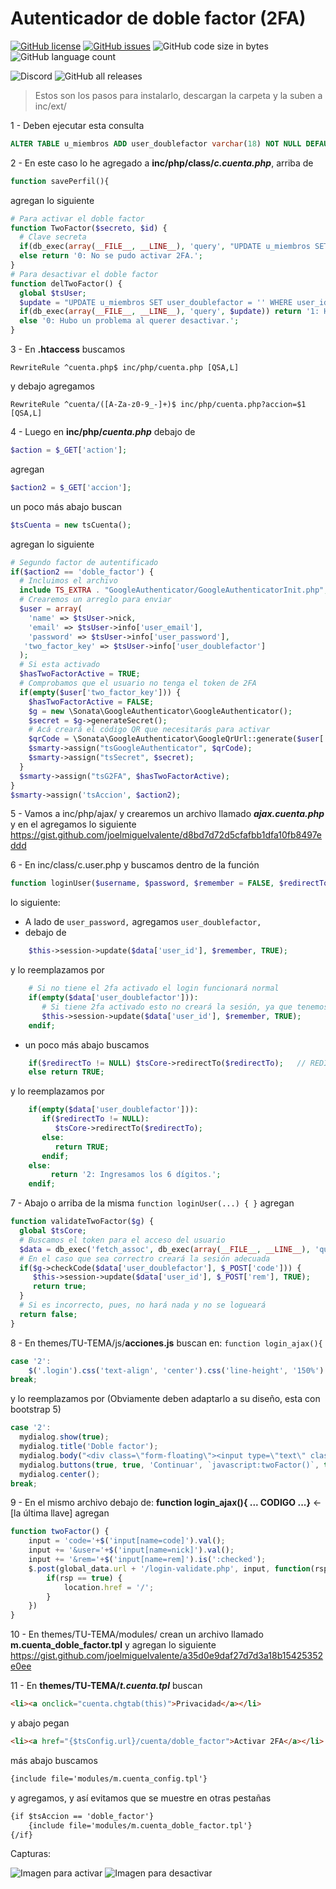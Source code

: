 # Autenticador de doble factor (2FA)

[![GitHub license](https://img.shields.io/github/license/NewRisus/GoogleAuthenticator?style=flat-square)](https://github.com/NewRisus/GoogleAuthenticator/blob/main/LICENSE)
[![GitHub issues](https://img.shields.io/github/issues/NewRisus/GoogleAuthenticator?style=flat-square)](https://github.com/NewRisus/GoogleAuthenticator/issues)
![GitHub code size in bytes](https://img.shields.io/github/languages/code-size/NewRisus/GoogleAuthenticator?label=Peso%20total&style=flat-square)
![GitHub language count](https://img.shields.io/github/languages/count/NewRisus/GoogleAuthenticator?label=Leguajes&style=flat-square)

![Discord](https://img.shields.io/discord/631217084411543582?label=Servidor%20Discord&style=flat-square)
![GitHub all releases](https://img.shields.io/github/downloads/NewRisus/GoogleAuthenticator/total?label=Descargas&style=flat-square)

> Estos son los pasos para instalarlo, descargan la carpeta y la suben a inc/ext/

1 - Deben ejecutar esta consulta
```sql
ALTER TABLE u_miembros ADD user_doublefactor varchar(18) NOT NULL DEFAULT '';
```

2 - En este caso lo he agregado a **inc/php/class/_c.cuenta.php_**, arriba de
```php
function savePerfil(){
```

agregan lo siguiente
```php
# Para activar el doble factor
function TwoFactor($secreto, $id) {
  # Clave secreta
  if(db_exec(array(__FILE__, __LINE__), 'query', "UPDATE u_miembros SET user_doublefactor = '{$secreto}' WHERE user_id = {$id}")) return '1: 2FA activado correctamente.';
  else return '0: No se pudo activar 2FA.';
}
# Para desactivar el doble factor
function delTwoFactor() {
  global $tsUser;
  $update = "UPDATE u_miembros SET user_doublefactor = '' WHERE user_id = {$tsUser->uid}";
  if(db_exec(array(__FILE__, __LINE__), 'query', $update)) return '1: Ha sido desactivado correctamente.';
  else '0: Hubo un problema al querer desactivar.';
}
```

3 - En **.htaccess** buscamos 
```
RewriteRule ^cuenta.php$ inc/php/cuenta.php [QSA,L]
```
y debajo agregamos
```
RewriteRule ^cuenta/([A-Za-z0-9_-]+)$ inc/php/cuenta.php?accion=$1 [QSA,L]
```

4 - Luego en **inc/php/_cuenta.php_** debajo de 
```php
$action = $_GET['action'];
```
agregan
```php
$action2 = $_GET['accion'];
```
un poco más abajo buscan
```php
$tsCuenta = new tsCuenta();
```
agregan lo siguiente
```php
# Segundo factor de autentificado
if($action2 == 'doble_factor') {
  # Incluimos el archivo
  include TS_EXTRA . "GoogleAuthenticator/GoogleAuthenticatorInit.php";
  # Crearemos un arreglo para enviar
  $user = array(
    'name' => $tsUser->nick, 
    'email' => $tsUser->info['user_email'], 
    'password' => $tsUser->info['user_password'],
   'two_factor_key' => $tsUser->info['user_doublefactor']
  );
  # Si esta activado
  $hasTwoFactorActive = TRUE;
  # Comprobamos que el usuario no tenga el token de 2FA
  if(empty($user['two_factor_key'])) {
    $hasTwoFactorActive = FALSE;
    $g = new \Sonata\GoogleAuthenticator\GoogleAuthenticator();
    $secret = $g->generateSecret();
    # Acá creará el código QR que necesitarás para activar 
    $qrCode = \Sonata\GoogleAuthenticator\GoogleQrUrl::generate($user['email'], $secret, $tsCore->settings['titulo'], 250);
    $smarty->assign("tsGoogleAuthenticator", $qrCode);
    $smarty->assign("tsSecret", $secret);
  }
  $smarty->assign("tsG2FA", $hasTwoFactorActive);
}
$smarty->assign('tsAccion', $action2);
``` 
5 - Vamos a inc/php/ajax/ y crearemos un archivo llamado **_ajax.cuenta.php_** y en el agregamos lo siguiente
https://gist.github.com/joelmiguelvalente/d8bd7d72d5cfafbb1dfa10fb8497eddd

6 - En inc/class/c.user.php y buscamos dentro de la función
```php
function loginUser($username, $password, $remember = FALSE, $redirectTo = NULL){
``` 
lo siguiente:
* A lado de `user_password,` agregamos `user_doublefactor,`
* debajo de 
```php
    $this->session->update($data['user_id'], $remember, TRUE);
``` 
  y lo reemplazamos por
```php
    # Si no tiene el 2fa activado el login funcionará normal
    if(empty($data['user_doublefactor'])):
       # Si tiene 2fa activado esto no creará la sesión, ya que tenemos que comprobar
       $this->session->update($data['user_id'], $remember, TRUE);
    endif;
``` 
* un poco más abajo buscamos 
```php
    if($redirectTo != NULL) $tsCore->redirectTo($redirectTo);	// REDIRIGIR
    else return TRUE;
``` 
  y lo reemplazamos por
```php
    if(empty($data['user_doublefactor'])):
       if($redirectTo != NULL): 
          $tsCore->redirectTo($redirectTo);
       else:
          return TRUE;
       endif;
    else:
	     return '2: Ingresamos los 6 dígitos.';
    endif;
``` 
7 - Abajo o arriba de la misma `function loginUser(...) { }` agregan 
```php
function validateTwoFactor($g) {
  global $tsCore;
  # Buscamos el token para el acceso del usuario
  $data = db_exec('fetch_assoc', db_exec(array(__FILE__, __LINE__), 'query', "SELECT user_id, user_doublefactor FROM u_miembros WHERE user_name = '{$_POST['user']}'"));
  # En el caso que sea correctro creará la sesión adecuada
  if($g->checkCode($data['user_doublefactor'], $_POST['code'])) {
     $this->session->update($data['user_id'], $_POST['rem'], TRUE);
     return true;
  } 
  # Si es incorrecto, pues, no hará nada y no se logueará
  return false;		
}
``` 
8 - En themes/TU-TEMA/js/**acciones.js** buscan en: `function login_ajax(){`
```js
case '2':
	$('.login').css('text-align', 'center').css('line-height', '150%').html(h.substring(3));
break;
``` 
y lo reemplazamos por (Obviamente deben adaptarlo a su diseño, esta con bootstrap 5)
```js
case '2':
  mydialog.show(true);
  mydialog.title('Doble factor');
  mydialog.body("<div class=\"form-floating\"><input type=\"text\" class=\"form-control shadow\" placeholder=\" \" name=\"code\" required><label for=\"usuario\">Código de autentificación</label><div class=\"text-secondary pt-1 fst-italic small\">Abra la aplicación de autenticación de dos factores en su dispositivo para ver su código de autenticación y verificar su identidad.</div></div>");
  mydialog.buttons(true, true, 'Continuar', `javascript:twoFactor()`, true, true, true, 'Cancelar', 'close', true, false);		
  mydialog.center();
break;
```

9 - En el mismo archivo debajo de: **function login_ajax(){ ... CODIGO ...}** <- [la última llave] agregan
```js
function twoFactor() {
	input = 'code='+$('input[name=code]').val();
	input += '&user='+$('input[name=nick]').val();
	input += '&rem='+$('input[name=rem]').is(':checked');
	$.post(global_data.url + '/login-validate.php', input, function(rsp) {
		if(rsp == true) {
			location.href = '/';
		}
	})
}
```

10 - En themes/TU-TEMA/modules/ crean un archivo llamado **m.cuenta_doble_factor.tpl** y agregan lo siguiente
https://gist.github.com/joelmiguelvalente/a35d0e9daf27d7d3a18b15425352e0ee

11 - En **themes/TU-TEMA/_t.cuenta.tpl_** buscan 
```html
<li><a onclick="cuenta.chgtab(this)">Privacidad</a></li>
```
y abajo pegan
```html
<li><a href="{$tsConfig.url}/cuenta/doble_factor">Activar 2FA</a></li>
```

más abajo buscamos
```html
{include file='modules/m.cuenta_config.tpl'}
```

y agregamos, y así evitamos que se muestre en otras pestañas
```html
{if $tsAccion == 'doble_factor'}
	{include file='modules/m.cuenta_doble_factor.tpl'}
{/if}
```

Capturas:

![Imagen para activar](https://i.imgur.com/FDyPkMm.png)
![Imagen para desactivar](https://i.imgur.com/130sNFr.png)
